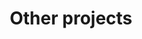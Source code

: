 ---
title: Other projects
description: These are projects that I have a significant role in but do not belong to me
---